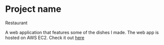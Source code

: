 # Project name
Restaurant

A web application that features some of the dishes I made. The web app is hosted on AWS EC2. Check it out [here](http://nhanwebapp.hopto.org/)
